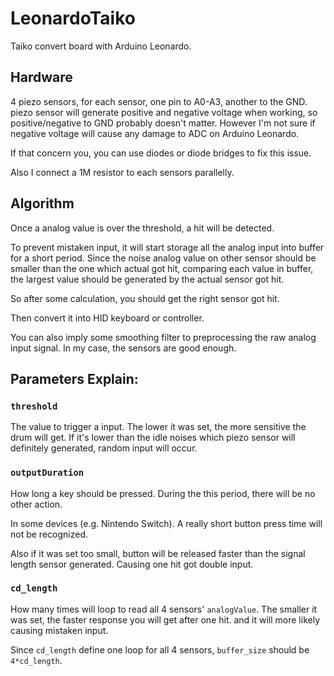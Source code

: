 # LeonardoTaiko

Taiko convert board with Arduino Leonardo. 

## Hardware

4 piezo sensors, for each sensor, one pin to A0-A3, another to the GND. piezo sensor will generate positive and negative voltage when working, so positive/negative to GND probably doesn't matter. However I'm not sure if negative voltage will cause any damage to ADC on Arduino Leonardo.  

If that concern you, you can use diodes or diode bridges to fix this issue.  

Also I connect a 1M resistor to each sensors parallelly.

## Algorithm

Once a analog value is over the threshold, a hit will be detected. 

To prevent mistaken input, it will start storage all the analog input into buffer for a short period. Since the noise analog value on other sensor should be smaller than the one which actual got hit, comparing each value in buffer, the largest value should be generated by the actual sensor got hit.

So after some calculation, you should get the right sensor got hit.

Then convert it into HID keyboard or controller.

You can also imply some smoothing filter to preprocessing the raw analog input signal. In my case, the sensors are good enough.

## Parameters Explain:

### ```threshold```

The value to trigger a input. The lower it was set, the more sensitive the drum will get. If it's lower than the idle noises which piezo sensor will definitely generated, random input will occur.

### ```outputDuration```
How long a key should be pressed. During the this period, there will be no other action.

In some devices (e.g. Nintendo Switch). A really short button press time will not be recognized.

Also if it was set too small, button will be released faster than the signal length sensor generated. Causing one hit got double input.

### ```cd_length```
How many times will loop to read all 4 sensors' ```analogValue```. The smaller it was set, the faster response you will get after one hit. and it will more likely causing mistaken input.

Since ```cd_length``` define one loop for all 4 sensors, ```buffer_size``` should be ```4*cd_length```.
